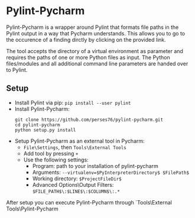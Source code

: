 # Pylint-Pycharm

Pylint-Pycharm is a wrapper around Pylint that formats file paths in the Pylint output in a way that Pycharm understands. This allows you to go to the occurence of a finding dirctly by clicking on the provided link.

The tool accepts the directory of a virtual environment as parameter and requires the paths of one or more Python files as input. The Python files/modules and all additional command line parameters are handed over to Pylint.

## Setup
* Install Pylint via pip: `pip install --user pylint`
* Install Pylint-Pycharm:
    ```
    git clone https://github.com/perses76/pylint-pycharm.git
    cd pylint-pycharm
    python setup.py install
    ```
* Setup Pylint-Pycharm as an external tool in Pycharm:
    * `File\Settings`, then `Tools\External Tools`
    * Add tool by pressing `+`
    * Use the following settings:
        * Program: path to your installation of pylint-pycharm  
        * Arguments: `--virtualenv=$PyInterpreterDirectory$ $FilePath$`
        * Working directory: `$ProjectFileDir$`
        * Advanced Options\Output Filters: `$FILE_PATH$\:$LINE$\:$COLUMN$\:.*`

After setup you can execute Pylint-Pycharm through `Tools\External Tools\Pylint-Pycharm
    
